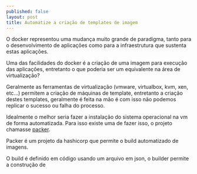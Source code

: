 ```yaml
---
published: false
layout: post
title: Automatize a criação de templates de imagem
---
```


O docker representou uma mudança muito grande de paradigma, tanto para o desenvolvimento de aplicações como para a infraestrutura que sustenta estas aplicações.

Uma das facilidades do docker é a criação de uma imagem para execução das aplicações, entretanto o que poderia ser um equivalente na área de virtualização?

Geralmente as ferramentas de virtualização (vmware, virtualbox, kvm, xen, etc...) permitem a criação de máquinas de template, entretanto a criação destes templates, geralmente é feita na mão é com isso não podemos replicar o sucesso ou falha do processo.

Idealmente o melhor seria fazer a instalação do sistema operacional na vm de forma automatizada. Para isso existe uma de fazer isso, o projeto chamasse [packer](https://www.packer.io/).

Packer é um projeto da hashicorp que permite o build automatizado de imagens.

O build é definido em código usando um arquivo em json, o builder permite a construção de 
